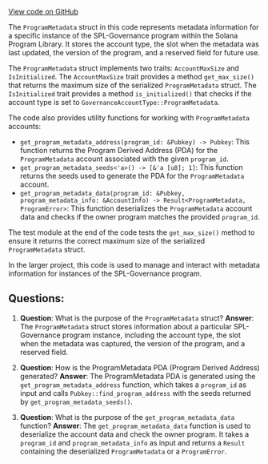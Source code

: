 [View code on GitHub](https://github.com/solana-labs/solana-program-library/governance/program/src/state/program_metadata.rs)

The `ProgramMetadata` struct in this code represents metadata information for a specific instance of the SPL-Governance program within the Solana Program Library. It stores the account type, the slot when the metadata was last updated, the version of the program, and a reserved field for future use.

The `ProgramMetadata` struct implements two traits: `AccountMaxSize` and `IsInitialized`. The `AccountMaxSize` trait provides a method `get_max_size()` that returns the maximum size of the serialized `ProgramMetadata` struct. The `IsInitialized` trait provides a method `is_initialized()` that checks if the account type is set to `GovernanceAccountType::ProgramMetadata`.

The code also provides utility functions for working with `ProgramMetadata` accounts:

- `get_program_metadata_address(program_id: &Pubkey) -> Pubkey`: This function returns the Program Derived Address (PDA) for the `ProgramMetadata` account associated with the given `program_id`.
- `get_program_metadata_seeds<'a>() -> [&'a [u8]; 1]`: This function returns the seeds used to generate the PDA for the `ProgramMetadata` account.
- `get_program_metadata_data(program_id: &Pubkey, program_metadata_info: &AccountInfo) -> Result<ProgramMetadata, ProgramError>`: This function deserializes the `ProgramMetadata` account data and checks if the owner program matches the provided `program_id`.

The test module at the end of the code tests the `get_max_size()` method to ensure it returns the correct maximum size of the serialized `ProgramMetadata` struct.

In the larger project, this code is used to manage and interact with metadata information for instances of the SPL-Governance program.
## Questions: 
 1. **Question**: What is the purpose of the `ProgramMetadata` struct?
   **Answer**: The `ProgramMetadata` struct stores information about a particular SPL-Governance program instance, including the account type, the slot when the metadata was captured, the version of the program, and a reserved field.

2. **Question**: How is the ProgramMetadata PDA (Program Derived Address) generated?
   **Answer**: The ProgramMetadata PDA is generated using the `get_program_metadata_address` function, which takes a `program_id` as input and calls `Pubkey::find_program_address` with the seeds returned by `get_program_metadata_seeds()`.

3. **Question**: What is the purpose of the `get_program_metadata_data` function?
   **Answer**: The `get_program_metadata_data` function is used to deserialize the account data and check the owner program. It takes a `program_id` and `program_metadata_info` as input and returns a `Result` containing the deserialized `ProgramMetadata` or a `ProgramError`.